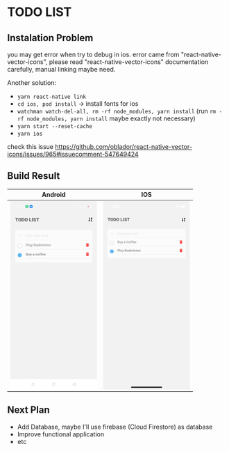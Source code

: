 # TODO LIST



## Instalation Problem
you may get error when try to debug in ios. error came from "react-native-vector-icons", please read "react-native-vector-icons" documentation carefully, manual linking maybe need.

Another solution: 
- `yarn react-native link`
- `cd ios, pod install` -> install fonts for ios
- `watchman watch-del-all, rm -rf node_modules, yarn install` (run `rm -rf node_modules, yarn install` maybe exactly not necessary)
- `yarn start --reset-cache`
- `yarn ios`


check this issue https://github.com/oblador/react-native-vector-icons/issues/965#issuecomment-547649424



## Build Result

| Android      | IOS |
| ----------- | ----------- |
| <img src="./example/android/img-3.jpg" alt="Markdown Monster icon" style="float: left; width: 200px" />      | <img src="./example/ios/img-1.png" alt="Markdown Monster icon" style="float: left; width: 200px" />        |




## Next Plan

- Add Database, maybe I'll use firebase (Cloud Firestore) as database
- Improve functional application
- etc


